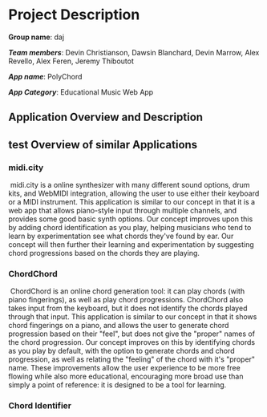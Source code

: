 # Project Description

**Group name**: daj

***Team members***: Devin Christianson, Dawsin Blanchard, Devin Marrow, Alex Revello, Alex Feren, Jeremy Thiboutot

***App name***: PolyChord

***App Category***: Educational Music Web App

Application Overview and Description
-----------
test
Overview of similar Applications
-------------

### midi.city 

​	midi.city is a online synthesizer with many different sound options, drum kits, and WebMIDI integration, allowing the user to use either their keyboard or a MIDI instrument. This application is similar to our concept in that it is a web app that allows piano-style input through multiple channels, and provides some good basic synth options. Our concept improves upon this by adding chord identification as you play, helping musicians who tend to learn by experimentation see what chords they've found by ear. Our concept will then further their learning and experimentation by suggesting chord progressions based on the chords they are playing.

### ChordChord

​	ChordChord is an online chord generation tool: it can play chords (with piano fingerings), as well as play chord progressions. ChordChord also takes input from the keyboard, but it does not identify the chords played through that input. This application is similar to our concept in that it shows chord fingerings on a piano, and allows the user to generate chord progression based on their "feel", but does not give the "proper" names of the chord progression. Our concept improves on this by identifying chords as you play by default, with the option to generate chords and chord progression, as well as relating the "feeling" of the chord with it's "proper" name. These improvements allow the user experience to be more free flowing while also more educational, encouraging more broad use than simply a point of reference: it is designed to be a tool for learning.

### Chord Identifier














